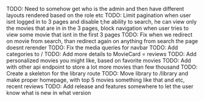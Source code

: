 TODO: Need to somehow get who is the admin and then have different layouts rendered based on the role etc
TODO: Limit pagination when user isnt logged in to 3 pages and disable t;he ability to search, he can view only the movies that are in in the 3 pages, block navigation when user tries to view some movie that isnt in the first 3 pages
TODO: Fix when we redirect on movie from search, than redirect again on anything from search the page doesnt rerender
TODO: Fix the media queries for navbar
TODO: Add categories to /
TODO: Add more details to MovieCard = reviews
TODO: Add personalized movies you might like, based on favorite movies
TODO: Add with other api endpoint to store a lot more movies than few thousand
TODO: Create a skeleton for the library route
TODO: Move library to /library and make proper homepage, with top 5 movies something like that and etc, recent reviews 
    TODO: Add release and features somewhere to let the user know what is new in what version